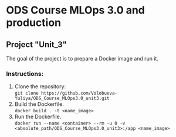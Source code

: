 # ODS Course MLOps 3.0 and production
## Project "Unit_3"

The goal of the project is to prepare a Docker image and run it.

### Instructions:
1. Clone the repository:  
```git clone https://github.com/Volobueva-Yuliya/ODS_Course_MLOps3.0_unit3.git```
2. Build the Dockerfile.  
```docker build . -t <name_image>```
4. Run the Dockerfile.  
```docker run --name <container> --rm -u 0 -v <absolute_path/ODS_Course_MLOps3.0_unit3>:/app <name_image>```
